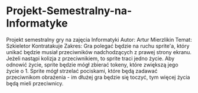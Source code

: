# Projekt-Semestralny-na-Informatyke
Projekt semestralny gry na zajęcia Informatyki
Autor: Artur Mierzlikin
Temat: Szkieletor Kontratakuje
Zakres: Gra polegać będzie na ruchu sprite'a, który unikać będzie musiał przeciwników nadchodzących z prawej strony ekranu. 
Jeżeli nastąpi kolizja z przeciwnikiem, to sprite traci jedno życie. 
Aby odnowić życie, sprite będzie mógł zbierać tokeny, które zwiększą jego życie o 1. 
Sprite mógł strzelać pociskami, które będą zadawać przeciwnikom obrażenia - im dłużej gra będzie się toczyć, tym więcej życia będą mieli przeciwnicy.
